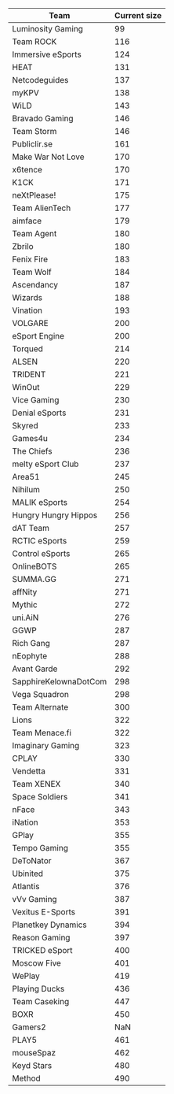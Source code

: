 |Team|Current size|
|---|---|
|Luminosity Gaming|99|
|Team ROCK|116|
|Immersive eSports|124|
|HEAT|131|
|Netcodeguides|137|
|myKPV|138|
|WiLD|143|
|Bravado Gaming|146|
|Team Storm|146|
|Publiclir.se|161|
|Make War Not Love|170|
|x6tence|170|
|K1CK|171|
|neXtPlease!|175|
|Team AlienTech|177|
|aimface|179|
|Team Agent|180|
|Zbrilo|180|
|Fenix Fire|183|
|Team Wolf|184|
|Ascendancy|187|
|Wizards|188|
|Vination|193|
|VOLGARE|200|
|eSport Engine|200|
|Torqued|214|
|ALSEN|220|
|TRIDENT|221|
|WinOut|229|
|Vice Gaming|230|
|Denial eSports|231|
|Skyred|233|
|Games4u|234|
|The Chiefs|236|
|melty eSport Club|237|
|Area51|245|
|Nihilum|250|
|MALIK eSports|254|
|Hungry Hungry Hippos|256|
|dAT Team|257|
|RCTIC eSports|259|
|Control eSports|265|
|OnlineBOTS|265|
|SUMMA.GG|271|
|affNity|271|
|Mythic|272|
|uni.AiN|276|
|GGWP|287|
|Rich Gang|287|
|nEophyte|288|
|Avant Garde|292|
|SapphireKelownaDotCom|298|
|Vega Squadron|298|
|Team Alternate|300|
|Lions|322|
|Team Menace.fi|322|
|Imaginary Gaming|323|
|CPLAY|330|
|Vendetta|331|
|Team XENEX|340|
|Space Soldiers|341|
|nFace|343|
|iNation|353|
|GPlay|355|
|Tempo Gaming|355|
|DeToNator|367|
|Ubinited|375|
|Atlantis|376|
|vVv Gaming|387|
|Vexitus E-Sports|391|
|Planetkey Dynamics|394|
|Reason Gaming|397|
|TRICKED eSport|400|
|Moscow Five|401|
|WePlay|419|
|Playing Ducks|436|
|Team Caseking|447|
|BOXR|450|
|Gamers2|NaN|
|PLAY5|461|
|mouseSpaz|462|
|Keyd Stars|480|
|Method|490|
